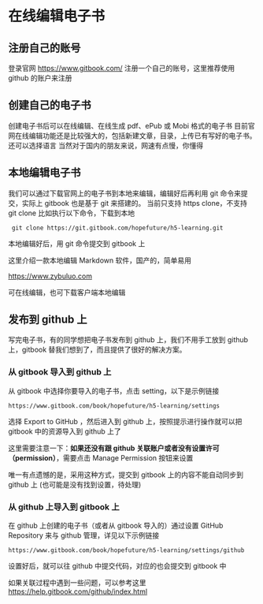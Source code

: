 # 在线编辑电子书
## 注册自己的账号
登录官网 https://www.gitbook.com/ 注册一个自己的账号，这里推荐使用 github 的账户来注册

## 创建自己的电子书
创建电子书后可以在线编辑、在线生成 pdf、ePub 或 Mobi 格式的电子书
目前官网在线编辑功能还是比较强大的，包括新建文章，目录，上传已有写好的电子书。还可以选择语言
当然对于国内的朋友来说，网速有点慢，你懂得

## 本地编辑电子书
我们可以通过下载官网上的电子书到本地来编辑，编辑好后再利用 git 命令来提交，实际上 gitbook 也是基于 git 来搭建的。
当前只支持 https clone，不支持 git clone
比如执行以下命令，下载到本地

` git clone https://git.gitbook.com/hopefuture/h5-learning.git`

本地编辑好后，用 git 命令提交到 gitbook 上

这里介绍一款本地编辑 Markdown 软件，国产的，简单易用

https://www.zybuluo.com

可在线编辑，也可下载客户端本地编辑

## 发布到 github 上

写完电子书，有的同学想把电子书发布到 github 上，我们不用手工放到 github 上，gitbook 替我们想到了，而且提供了很好的解决方案。

### 从 gitbook 导入到 github 上
从 gitbook 中选择你要导入的电子书，点击 setting，以下是示例链接

`https://www.gitbook.com/book/hopefuture/h5-learning/settings`

选择 Export to GitHub ，然后进入到 github 上，按照提示进行操作就可以把 gitbook 中的资源导入到 github 上了

这里需要注意一下：**如果还没有跟 github 关联账户或者没有设置许可（permission）**，需要点击 Manage Permission 按钮来设置

唯一有点遗憾的是，采用这种方式，提交到 gitbook 上的内容不能自动同步到 github 上 (也可能是没有找到设置，待处理)

### 从 github 上导入到 gitbook 上

在 github 上创建的电子书（或者从 gitbook 导入的）通过设置 GitHub Repository 来与 github 管理，详见以下示例链接

`https://www.gitbook.com/book/hopefuture/h5-learning/settings/github`

设置好后，就可以往 github 中提交代码，对应的也会提交到 gitbook 中

如果关联过程中遇到一些问题，可以参考这里
https://help.gitbook.com/github/index.html





